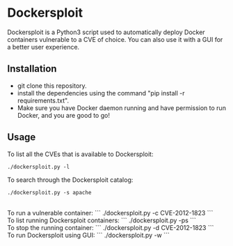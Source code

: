 # Dockersploit
Dockersploit is a Python3 script used to automatically deploy Docker containers vulnerable to a CVE of choice. You can also use it with a GUI for a better user experience.

## Installation
- git clone this repository.
- install the dependencies using the command "pip install -r requirements.txt".
- Make sure you have Docker daemon running and have permission to run Docker, and you are good to go!

## Usage
To list all the CVEs that is available to Dockersploit:
<br>
```
./dockersploit.py -l
```
To search through the Dockersploit catalog:
```
./dockersploit.py -s apache
```
<br>
To run a vulnerable container:
```
./dockersploit.py -c CVE-2012-1823
```
<br>
To list running Dockersploit containers:
```
./dockersploit.py -ps
```
<br>
To stop the running container:
```
./dockersploit.py -d CVE-2012-1823
```
<br>
To run Dockersploit using GUI:
```
./dockersploit.py -w
```
